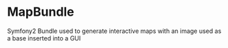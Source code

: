 MapBundle
=========

Symfony2 Bundle used to generate interactive maps with an image used as a base inserted into a GUI
